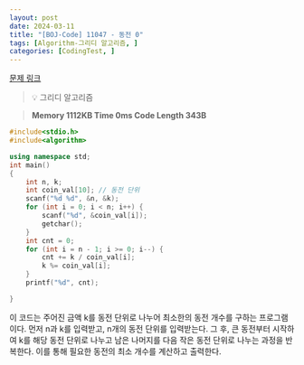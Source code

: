 ```yaml
---
layout: post
date: 2024-03-11
title: "[BOJ-Code] 11047 - 동전 0"
tags: [Algorithm-그리디 알고리즘, ]
categories: [CodingTest, ]
---
```


[문제 링크](https://www.acmicpc.net/problem/11047)


> 💡 그리디 알고리즘


> **Memory   1112KB                                   Time   0ms                                Code Length   343B**


```c++
#include<stdio.h>
#include<algorithm>

using namespace std;
int main()
{
	int n, k;
	int coin_val[10]; // 동전 단위
	scanf("%d %d", &n, &k);
	for (int i = 0; i < n; i++) {
		scanf("%d", &coin_val[i]);
		getchar();
	}
	int cnt = 0;
	for (int i = n - 1; i >= 0; i--) {
		cnt += k / coin_val[i];
		k %= coin_val[i];
	}
	printf("%d", cnt);

}
```


이 코드는 주어진 금액 k를 동전 단위로 나누어 최소한의 동전 개수를 구하는 프로그램이다.
먼저 n과 k를 입력받고, n개의 동전 단위를 입력받는다.
그 후, 큰 동전부터 시작하여 k를 해당 동전 단위로 나누고 남은 나머지를 다음 작은 동전 단위로 나누는 과정을 반복한다.
이를 통해 필요한 동전의 최소 개수를 계산하고 출력한다.

